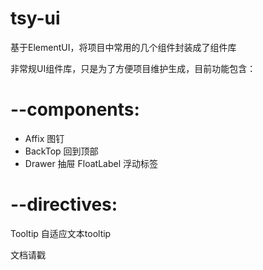# tsy-ui
基于ElementUI，将项目中常用的几个组件封装成了组件库

非常规UI组件库，只是为了方便项目维护生成，目前功能包含：

# --components:
- Affix 图钉
- BackTop 回到顶部
- Drawer 抽屉
FloatLabel 浮动标签

# --directives:
Tooltip 自适应文本tooltip

文档请戳
